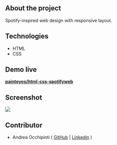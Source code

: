 ## About the project
Spotify-inspired web design with responsive layout.

## Technologies 
- HTML
- CSS

## Demo live
**[painteyes/html-css-spotifyweb](https://painteyes.github.io/html-css-spotifyweb)**

## Screenshot
<img src="https://i.postimg.cc/RZP3KQLj/Spotify-Web.png"/>

## Contributor
- Andrea Occhipinti ( [GitHub](https://github.com/painteyes) | [Linkedin](https://www.linkedin.com/in/occhipinti) )
